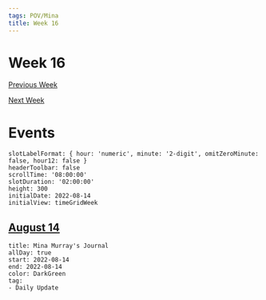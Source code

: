 ```yaml
---
tags: POV/Mina
title: Week 16
---
```


# Week 16

[Previous Week](2022-W33)

[Next Week](2022-W35)

# Events

```itinerary
slotLabelFormat: { hour: 'numeric', minute: '2-digit', omitZeroMinute: false, hour12: false }
headerToolbar: false
scrollTime: '08:00:00'
slotDuration: '02:00:00'
height: 300
initialDate: 2022-08-14
initialView: timeGridWeek
```

## [August 14](2022-08-14.md)

```itinerary-event
title: Mina Murray's Journal
allDay: true
start: 2022-08-14
end: 2022-08-14
color: DarkGreen
tag:
- Daily Update
```

